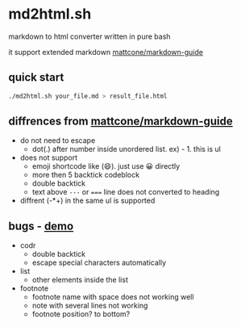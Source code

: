 # md2html.sh

markdown to html converter written in pure bash

it support extended markdown [mattcone/markdown-guide](https://github.com/mattcone/markdown-guide)


## quick start

```bash
./md2html.sh your_file.md > result_file.html
```


## diffrences from [mattcone/markdown-guide](https://github.com/mattcone/markdown-guide)

- do not need to escape 
    - dot(.) after number inside unordered list. ex) - 1. this is ul
- does not support 
    - emoji shortcode like (:smile:). just use 😀 directly
    - more then 5 backtick codeblock
    - double backtick
    - text above `---` or `===` line does not converted to heading
- diffrent (-*+) in the same ul is supported


## bugs - [demo](https://raycc51.github.io/BashWrite/posts/markdown/md4html-bug.html)

- codr
    - double backtick
    - escape special characters automatically
- list
    - other elements inside the list
- footnote
    - footnote name with space does not working well
    - note with several lines not working
    - footnote position? to bottom?
